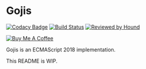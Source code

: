 # Gojis

[![Codacy Badge](https://api.codacy.com/project/badge/Grade/d4f2aee40ebb4175a8c34692e31e7abf)](https://app.codacy.com/app/gojisvm/gojis?utm_source=github.com&utm_medium=referral&utm_content=gojisvm/gojis&utm_campaign=Badge_Grade_Settings)
[![Build Status](https://travis-ci.org/TimSatke/gojis.svg?branch=develop)](https://travis-ci.org/TimSatke/gojis)
[![Reviewed by Hound](https://img.shields.io/badge/Reviewed_by-Hound-8E64B0.svg)](https://houndci.com)

<a href="https://www.buymeacoffee.com/timsatke" target="_blank"><img src="https://www.buymeacoffee.com/assets/img/custom_images/orange_img.png" alt="Buy Me A Coffee" style="height: auto !important;width: auto !important;" ></a>

Gojis is an ECMAScript 2018 implementation.

This README is WIP.
